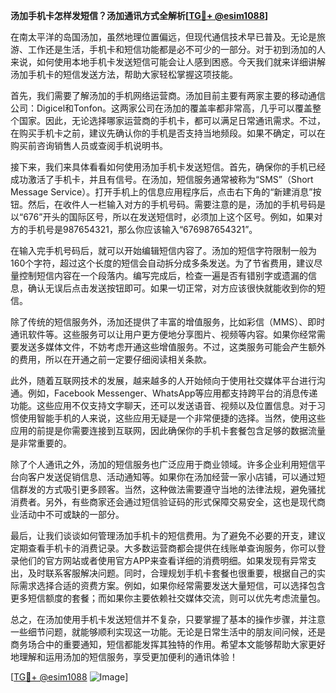 **汤加手机卡怎样发短信？汤加通讯方式全解析[[TG💪+ @esim1088](https://t.me/s/esim1088)]**

在南太平洋的岛国汤加，虽然地理位置偏远，但现代通信技术早已普及。无论是旅游、工作还是生活，手机卡和短信功能都是必不可少的一部分。对于初到汤加的人来说，如何使用本地手机卡发送短信可能会让人感到困惑。今天我们就来详细讲解汤加手机卡的短信发送方法，帮助大家轻松掌握这项技能。

首先，我们需要了解汤加的手机网络运营商。汤加目前主要有两家主要的移动通信公司：Digicel和Tonfon。这两家公司在汤加的覆盖率都非常高，几乎可以覆盖整个国家。因此，无论选择哪家运营商的手机卡，都可以满足日常通讯需求。不过，在购买手机卡之前，建议先确认你的手机是否支持当地频段。如果不确定，可以在购买前咨询销售人员或查阅手机说明书。

接下来，我们来具体看看如何使用汤加手机卡发送短信。首先，确保你的手机已经成功激活了手机卡，并且有信号。在汤加，短信服务通常被称为“SMS”（Short Message Service）。打开手机上的信息应用程序后，点击右下角的“新建消息”按钮。然后，在收件人一栏输入对方的手机号码。需要注意的是，汤加的手机号码是以“676”开头的国际区号，所以在发送短信时，必须加上这个区号。例如，如果对方的手机号是987654321，那么你应该输入“676987654321”。

在输入完手机号码后，就可以开始编辑短信内容了。汤加的短信字符限制一般为160个字符，超过这个长度的短信会自动拆分成多条发送。为了节省费用，建议尽量控制短信内容在一个段落内。编写完成后，检查一遍是否有错别字或遗漏的信息，确认无误后点击发送按钮即可。如果一切正常，对方应该很快就能收到你的短信。

除了传统的短信服务外，汤加还提供了丰富的增值服务，比如彩信（MMS）、即时通讯软件等。这些服务可以让用户更方便地分享图片、视频等内容。如果你经常需要发送多媒体文件，不妨考虑开通这些增值服务。不过，这类服务可能会产生额外的费用，所以在开通之前一定要仔细阅读相关条款。

此外，随着互联网技术的发展，越来越多的人开始倾向于使用社交媒体平台进行沟通。例如，Facebook Messenger、WhatsApp等应用都支持跨平台的消息传递功能。这些应用不仅支持文字聊天，还可以发送语音、视频以及位置信息。对于习惯使用智能手机的人来说，这些应用无疑是一个非常便捷的选择。当然，使用这些应用的前提是你需要连接到互联网，因此确保你的手机卡套餐包含足够的数据流量是非常重要的。

除了个人通讯之外，汤加的短信服务也广泛应用于商业领域。许多企业利用短信平台向客户发送促销信息、活动通知等。如果你在汤加经营一家小店铺，可以通过短信群发的方式吸引更多顾客。当然，这种做法需要遵守当地的法律法规，避免骚扰消费者。另外，有些商家还会通过短信验证码的形式保障交易安全，这也是现代商业活动中不可或缺的一部分。

最后，让我们谈谈如何管理汤加手机卡的短信费用。为了避免不必要的开支，建议定期查看手机卡的消费记录。大多数运营商都会提供在线账单查询服务，你可以登录他们的官方网站或者使用官方APP来查看详细的消费明细。如果发现有异常支出，及时联系客服解决问题。同时，合理规划手机卡套餐也很重要，根据自己的实际需求选择合适的资费方案。例如，如果你经常需要发送大量短信，可以选择包含更多短信额度的套餐；而如果你主要依赖社交媒体交流，则可以优先考虑流量包。

总之，在汤加使用手机卡发送短信并不复杂，只要掌握了基本的操作步骤，并注意一些细节问题，就能够顺利实现这一功能。无论是日常生活中的朋友间问候，还是商务场合中的重要通知，短信都能发挥其独特的作用。希望本文能够帮助大家更好地理解和运用汤加的短信服务，享受更加便利的通讯体验！

[[TG💪+ @esim1088](https://t.me/s/esim1088) ![Image](https://i.postimg.cc/4NQfJmqS/Snipaste-2025-05-13-00-14-12.png)]